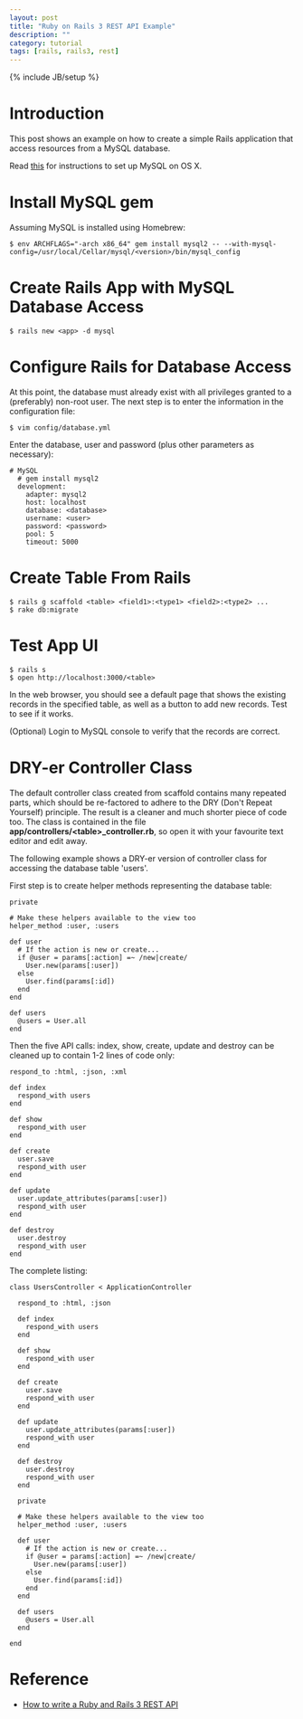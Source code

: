 ```yaml
---
layout: post
title: "Ruby on Rails 3 REST API Example"
description: ""
category: tutorial
tags: [rails, rails3, rest]
---
```

{% include JB/setup %}

# Introduction #

This post shows an example on how to create a simple Rails application that access resources from a MySQL database.

Read [this](/configuration/2012/07/30/mysql-on-os-x) for instructions to set up MySQL on OS X.

# Install MySQL gem #

Assuming MySQL is installed using Homebrew:

	$ env ARCHFLAGS="-arch x86_64" gem install mysql2 -- --with-mysql-config=/usr/local/Cellar/mysql/<version>/bin/mysql_config 

# Create Rails App with MySQL Database Access #

	$ rails new <app> -d mysql

# Configure Rails for Database Access #

At this point, the database must already exist with all privileges granted to a (preferably) non-root user. The next step is to enter the information in the configuration file:

	$ vim config/database.yml

Enter the database, user and password (plus other parameters as necessary):

	# MySQL
	  # gem install mysql2
	  development:
	    adapter: mysql2
	    host: localhost
	    database: <database>
	    username: <user>
	    password: <password>
	    pool: 5
	    timeout: 5000

# Create Table From Rails #

	$ rails g scaffold <table> <field1>:<type1> <field2>:<type2> ...
	$ rake db:migrate
			
# Test App UI #

	$ rails s
	$ open http://localhost:3000/<table>

In the web browser, you should see a default page that shows the existing records in the specified table, as well as a button to add new records. Test to see if it works.

(Optional) Login to MySQL console to verify that the records are correct.

# DRY-er Controller Class #

The default controller class created from scaffold contains many repeated parts, which should be re-factored to adhere to the DRY (Don't Repeat Yourself) principle. The result is a cleaner and much shorter piece of code too. The class is contained in the file **app/controllers/&lt;table&gt;\_controller.rb**, so open it with your favourite text editor and edit away.
	
The following example shows a DRY-er version of controller class for accessing the database table 'users'.
	
First step is to create helper methods representing the database table:

	private
  
	# Make these helpers available to the view too
	helper_method :user, :users
  
	def user
	  # If the action is new or create...
	  if @user = params[:action] =~ /new|create/
		User.new(params[:user])
	  else
		User.find(params[:id])
	  end
	end

	def users
	  @users = User.all
	end
	
Then the five API calls: index, show, create, update and destroy can be cleaned up to contain 1-2 lines of code only:

	respond_to :html, :json, :xml
    
	def index
	  respond_with users
	end

	def show
	  respond_with user
	end

	def create
	  user.save
	  respond_with user
	end

	def update
	  user.update_attributes(params[:user])
	  respond_with user
	end

	def destroy
	  user.destroy
	  respond_with user
	end

The complete listing:

	class UsersController < ApplicationController

	  respond_to :html, :json

	  def index
	    respond_with users
	  end

	  def show
	    respond_with user
	  end

	  def create
	    user.save
	    respond_with user
	  end

	  def update
	    user.update_attributes(params[:user])
	    respond_with user
	  end

	  def destroy
	    user.destroy
	    respond_with user
	  end

	  private

	  # Make these helpers available to the view too
	  helper_method :user, :users

	  def user
	    # If the action is new or create...
	    if @user = params[:action] =~ /new|create/
	      User.new(params[:user])
	    else
	      User.find(params[:id])
	    end
	  end

	  def users
	    @users = User.all
	  end

	end


# Reference #

* [How to write a Ruby and Rails 3 REST API](http://squarism.com/2011/04/01/how-to-write-a-ruby-rails-3-rest-api/)